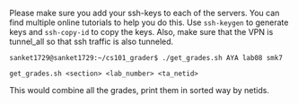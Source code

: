 Please make sure you add your ssh-keys to each of the servers. You can find multiple online 
tutorials to help you do this. Use `ssh-keygen` to generate keys and `ssh-copy-id` to copy the keys. Also, make sure that the VPN is tunnel_all so that ssh traffic is also tunneled.

`sanket1729@sanket1729:~/cs101_grader$ ./get_grades.sh AYA lab08 smk7`

`get_grades.sh <section> <lab_number> <ta_netid>`

This would combine all the grades, print them in sorted way by netids. 